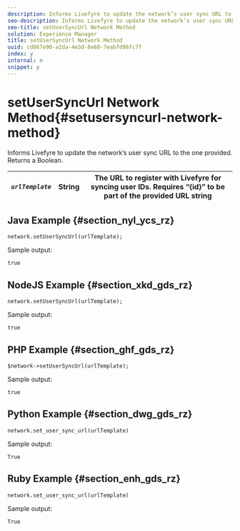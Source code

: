 ```yaml
---
description: Informs Livefyre to update the network’s user sync URL to the one provided. Returns a Boolean.
seo-description: Informs Livefyre to update the network’s user sync URL to the one provided. Returns a Boolean.
seo-title: setUserSyncUrl Network Method
solution: Experience Manager
title: setUserSyncUrl Network Method
uuid: cd067e90-a2da-4e3d-8e60-7eabfd86fc7f
index: y
internal: n
snippet: y
---
```


# setUserSyncUrl Network Method{#setusersyncurl-network-method}

Informs Livefyre to update the network’s user sync URL to the one provided. Returns a Boolean.

|  *`urlTemplate`* | String  | The URL to register with Livefyre for syncing user IDs. Requires “{id}” to be part of the provided URL string  |
|---|---|---|

## Java Example {#section_nyl_ycs_rz}

```
network.setUserSyncUrl(urlTemplate); 

```

Sample output:

```
true
```

## NodeJS Example {#section_xkd_gds_rz}

```
network.setUserSyncUrl(urlTemplate); 

```

Sample output:

```
true
```

## PHP Example {#section_ghf_gds_rz}

```
$network->setUserSyncUrl(urlTemplate); 

```

Sample output:

```
true
```

## Python Example {#section_dwg_gds_rz}

```
network.set_user_sync_url(urlTemplate) 

```

Sample output:

```
True
```

## Ruby Example {#section_enh_gds_rz}

```
network.set_user_sync_url(urlTemplate) 

```

Sample output:

```
True
```

